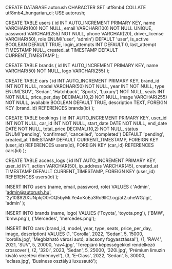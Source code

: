 CREATE DATABASE autorush CHARACTER SET utf8mb4 COLLATE utf8mb4_hungarian_ci; USE autorush;

CREATE TABLE users ( id INT AUTO_INCREMENT PRIMARY KEY, name VARCHAR(100) NOT NULL, email VARCHAR(100) NOT NULL UNIQUE, password VARCHAR(255) NOT NULL, phone VARCHAR(20), driver_license VARCHAR(50), role ENUM('user', 'admin') DEFAULT 'user', is_active BOOLEAN DEFAULT TRUE, login_attempts INT DEFAULT 0, last_attempt TIMESTAMP NULL, created_at TIMESTAMP DEFAULT CURRENT_TIMESTAMP );

CREATE TABLE brands ( id INT AUTO_INCREMENT PRIMARY KEY, name VARCHAR(50) NOT NULL, logo VARCHAR(255) );

CREATE TABLE cars ( id INT AUTO_INCREMENT PRIMARY KEY, brand_id INT NOT NULL, model VARCHAR(50) NOT NULL, year INT NOT NULL, type ENUM('SUV', 'Sedan', 'Hatchback', 'Sports', 'Luxury') NOT NULL, seats INT NOT NULL, price_per_day DECIMAL(10,2) NOT NULL, image VARCHAR(255) NOT NULL, available BOOLEAN DEFAULT TRUE, description TEXT, FOREIGN KEY (brand_id) REFERENCES brands(id) );

CREATE TABLE bookings ( id INT AUTO_INCREMENT PRIMARY KEY, user_id INT NOT NULL, car_id INT NOT NULL, start_date DATE NOT NULL, end_date DATE NOT NULL, total_price DECIMAL(10,2) NOT NULL, status ENUM('pending', 'confirmed', 'cancelled', 'completed') DEFAULT 'pending', created_at TIMESTAMP DEFAULT CURRENT_TIMESTAMP, FOREIGN KEY (user_id) REFERENCES users(id), FOREIGN KEY (car_id) REFERENCES cars(id) );

CREATE TABLE access_logs ( id INT AUTO_INCREMENT PRIMARY KEY, user_id INT, action VARCHAR(50), ip_address VARCHAR(45), created_at TIMESTAMP DEFAULT CURRENT_TIMESTAMP, FOREIGN KEY (user_id) REFERENCES users(id) );

INSERT INTO users (name, email, password, role) VALUES ( 'Admin', 'admin@autorush.hu', '$2y$10$92IXUNpkjO0rOQ5byMi.Ye4oKoEa3Ro9llC/.og/at2.uheWG/igi', 'admin' );

INSERT INTO brands (name, logo) VALUES ('Toyota', 'toyota.png'), ('BMW', 'bmw.png'), ('Mercedes', 'mercedes.png');

INSERT INTO cars (brand_id, model, year, type, seats, price_per_day, image, description) VALUES (1, 'Corolla', 2022, 'Sedan', 5, 15000, 'corolla.jpg', 'Megbízható városi autó, alacsony fogyasztással'), (1, 'RAV4', 2021, 'SUV', 5, 20000, 'rav4.jpg', 'Terepjáró képességekkel rendelkező crossover'), (2, '320i', 2023, 'Sedan', 5, 25000, '320i.jpg', 'Prémium limuzin kiváló vezetési élménnyel'), (3, 'E-Class', 2022, 'Sedan', 5, 30000, 'eclass.jpg', 'Business osztályú luxusautó');
